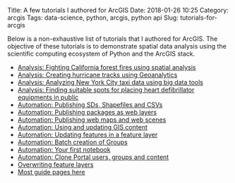 Title: A few tutorials I authored for ArcGIS
Date: 2018-01-26 10:25
Category: arcgis
Tags: data-science, python, arcgis, python api
Slug: tutorials-for-arcgis

Below is a non-exhaustive list of tutorials that I authored for ArcGIS. The objective of these tutorials is to demonstrate spatial data analysis using the scientific computing ecosystem of Python and the ArcGIS stack.

- [Analysis: Fighting California forest fires using spatial analysis](https://developers.arcgis.com/python/sample-notebooks/fighting-california-forest-fires-using-spatial-analysis/)
 - [Analysis: Creating hurricane tracks using Geoanalytics](https://developers.arcgis.com/python/sample-notebooks/creating-hurricane-tracks-using-geoanalytics/)
 - [Analysis: Analyzing New York City taxi data using big data tools](https://developers.arcgis.com/python/sample-notebooks/analyze-new-york-city-taxi-data/)
 - [Analysis: Finding suitable spots for placing heart defibrillator equipments in public](https://developers.arcgis.com/python/sample-notebooks/finding-suitable-spots-for-aed-devices-using-raster-analytics/)
 - [Automation: Publishing SDs, Shapefiles and CSVs](https://developers.arcgis.com/python/sample-notebooks/publishing-sd-shapefiles-and-csv/)
 - [Automation: Publishing packages as web layers](https://developers.arcgis.com/python/sample-notebooks/publishing-packages-as-web-layers/)
 - [Automation: Publishing web maps and web scenes](https://developers.arcgis.com/python/sample-notebooks/publishing-web-maps-and-web-scenes/)
 - [Automation: Using and updating GIS content](https://developers.arcgis.com/python/sample-notebooks/using-and-updating-gis-content/)
 - [Automation: Updating features in a feature layer](https://developers.arcgis.com/python/sample-notebooks/updating-features-in-a-feature-layer/)
 - [Automation: Batch creation of Groups](https://developers.arcgis.com/python/sample-notebooks/batch-creation-of-groups/)
 - [Automation: Your first notebook](https://developers.arcgis.com/python/sample-notebooks/your-first-notebook/)
 - [Automation: Clone Portal users, groups and content](https://developers.arcgis.com/python/sample-notebooks/clone-portal-users-groups-and-content/)
 - [Overwriting feature layers](https://developers.arcgis.com/python/sample-notebooks/overwriting-feature-layers/)
 - [Most guide pages here](https://developers.arcgis.com/python/guide/)